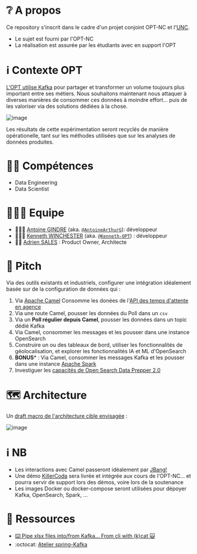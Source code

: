 # ❔ A propos

Ce repository s'inscrit dans le cadre d'un projet conjoint OPT-NC et l'[UNC](https://unc.nc/).

- Le sujet est fourni par l'OPT-NC
- La réalisation est assurée par les étudiants avec en support l'OPT

# ℹ️ Contexte OPT

[L'OPT utilise Kafka](https://kafka.apache.org/powered-by) pour partager et transformer un volume toujours plus important entre ses métiers. Nous souhaitons maintenant nous attaquer à diverses manières de consommer ces données à moindre effort... puis de les valoriser via des solutions dédiées à la chose.

![image](https://user-images.githubusercontent.com/5235127/193949632-d079458c-47a4-4c34-83d1-6cd30c46eca4.png)

Les résultats de cette expérimentation seront recyclés de manière opérationelle, tant sur les méthodes utilisées que sur les analyses de données produites.

# 🤹🏻 Compétences

- Data Engineering
- Data Scientist

#  🧑‍🤝‍🧑 Equipe

- 🧑‍🤝‍🧑 [Antoine GINDRE](https://www.linkedin.com/in/antoine-a-gindre/) (aka. [`@AntoineArthurG`](https://github.com/AntoineArthurG)): développeur
- 🧑‍🤝‍🧑 [Kenneth WINCHESTER](https://www.linkedin.com/in/kenneth-opt-3498a5252/) (aka. [`@Kenneth-OPT`](https://github.com/Kenneth-OPT))  : développeur
- 👨‍🎨 [Adrien SALES](https://www.linkedin.com/in/adrien-sales/) : Product Owner, Architecte

# 🎯 Pitch

Via des outils existants et industriels, configurer une intégration idéalement basée sur de la configuration de données qui : 

1. Via [Apache Camel](https://camel.apache.org/) Consomme les donées de l'[API des temps d'attente en agence](https://github.com/opt-nc/opt-temps-attente-agences-api)
2. Via une route Camel, pousser les données du Poll dans un `csv`
3. Via un **Poll régulier depuis Camel**, pousser les données dans un topic dédié Kafka
4. Via Camel, consommer les messages et les pousser dans une instance OpenSearch
5. Construire un ou des tableaux de bord, utiliser les fonctionnalités de géolocalisation, et explorer les fonctionnalités IA et ML d'OpenSearch
6. **BONUS*** : Via Camel, consommer les messages Kafka et les pousser dans une instance [Apache Spark](https://spark.apache.org/)
7. Investiguer les [capacités de Open Search Data Prepper 2.0](https://twitter.com/OpenSearchProj/status/1582836234178940928)

# 🗺️ Architecture

Un [draft macro de l'architecture cible envisagée](https://miro.com/app/board/uXjVPTe9O_o=/) : 

![image](https://user-images.githubusercontent.com/5235127/193950043-f36aadd3-e485-4f6b-bd7d-b98b287634d7.png)


# ℹ️ NB

- Les interactions avec Camel passeront idéalement par [JBang!](https://camel.apache.org/manual/camel-jbang.html)
- Une démo [KillerCoda](https://killercoda.com/opt-labs/) sera livrée et intégrée aux cours de l'OPT-NC... et pourra servir de support lors des démos, voire lors de la soutenance
- Les images Docker ou docker-compose seront utilisées pour dépoyer Kafka, OpenSearch, Spark, ...

# 📑 Ressources

- [⌨️ Pipe xlsx files into/from Kafka... From cli with (k)cat 🙀](https://dev.to/optnc/pipe-xlsx-files-intofrom-kafka-from-cli-with-kcat-plp)
- :octocat: [Atelier spring-Kafka](https://github.com/opt-nc/atelier-spring-kafka/)
